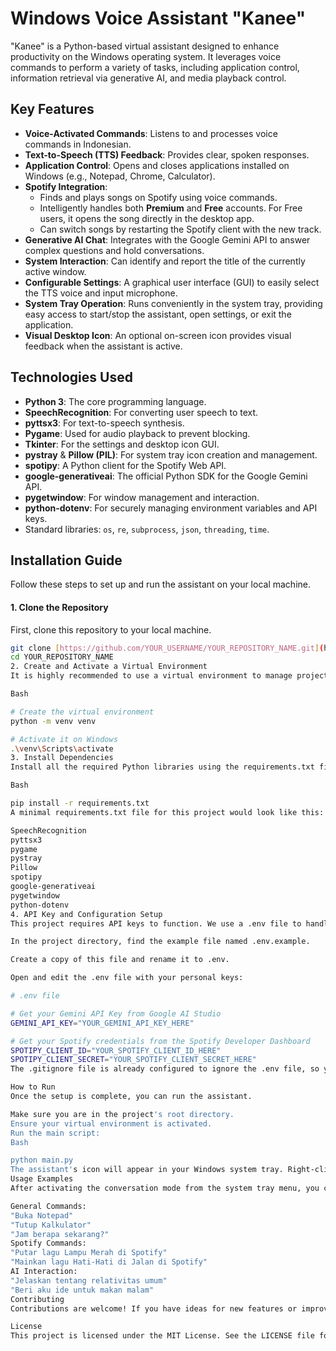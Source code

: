 # Windows Voice Assistant "Kanee"

"Kanee" is a Python-based virtual assistant designed to enhance productivity on the Windows operating system. It leverages voice commands to perform a variety of tasks, including application control, information retrieval via generative AI, and media playback control.

## Key Features

* **Voice-Activated Commands**: Listens to and processes voice commands in Indonesian.
* **Text-to-Speech (TTS) Feedback**: Provides clear, spoken responses.
* **Application Control**: Opens and closes applications installed on Windows (e.g., Notepad, Chrome, Calculator).
* **Spotify Integration**:
    * Finds and plays songs on Spotify using voice commands.
    * Intelligently handles both **Premium** and **Free** accounts. For Free users, it opens the song directly in the desktop app.
    * Can switch songs by restarting the Spotify client with the new track.
* **Generative AI Chat**: Integrates with the Google Gemini API to answer complex questions and hold conversations.
* **System Interaction**: Can identify and report the title of the currently active window.
* **Configurable Settings**: A graphical user interface (GUI) to easily select the TTS voice and input microphone.
* **System Tray Operation**: Runs conveniently in the system tray, providing easy access to start/stop the assistant, open settings, or exit the application.
* **Visual Desktop Icon**: An optional on-screen icon provides visual feedback when the assistant is active.

## Technologies Used

* **Python 3**: The core programming language.
* **SpeechRecognition**: For converting user speech to text.
* **pyttsx3**: For text-to-speech synthesis.
* **Pygame**: Used for audio playback to prevent blocking.
* **Tkinter**: For the settings and desktop icon GUI.
* **pystray** & **Pillow (PIL)**: For system tray icon creation and management.
* **spotipy**: A Python client for the Spotify Web API.
* **google-generativeai**: The official Python SDK for the Google Gemini API.
* **pygetwindow**: For window management and interaction.
* **python-dotenv**: For securely managing environment variables and API keys.
* Standard libraries: `os`, `re`, `subprocess`, `json`, `threading`, `time`.

## Installation Guide

Follow these steps to set up and run the assistant on your local machine.

#### 1. Clone the Repository

First, clone this repository to your local machine.
```bash
git clone [https://github.com/YOUR_USERNAME/YOUR_REPOSITORY_NAME.git](https://github.com/YOUR_USERNAME/YOUR_REPOSITORY_NAME.git)
cd YOUR_REPOSITORY_NAME
2. Create and Activate a Virtual Environment
It is highly recommended to use a virtual environment to manage project dependencies.

Bash

# Create the virtual environment
python -m venv venv

# Activate it on Windows
.\venv\Scripts\activate
3. Install Dependencies
Install all the required Python libraries using the requirements.txt file.

Bash

pip install -r requirements.txt
A minimal requirements.txt file for this project would look like this:

SpeechRecognition
pyttsx3
pygame
pystray
Pillow
spotipy
google-generativeai
pygetwindow
python-dotenv
4. API Key and Configuration Setup
This project requires API keys to function. We use a .env file to handle them securely.

In the project directory, find the example file named .env.example.

Create a copy of this file and rename it to .env.

Open and edit the .env file with your personal keys:

# .env file

# Get your Gemini API Key from Google AI Studio
GEMINI_API_KEY="YOUR_GEMINI_API_KEY_HERE"

# Get your Spotify credentials from the Spotify Developer Dashboard
SPOTIPY_CLIENT_ID="YOUR_SPOTIFY_CLIENT_ID_HERE"
SPOTIPY_CLIENT_SECRET="YOUR_SPOTIFY_CLIENT_SECRET_HERE"
The .gitignore file is already configured to ignore the .env file, so your keys will not be uploaded to GitHub.

How to Run
Once the setup is complete, you can run the assistant.

Make sure you are in the project's root directory.
Ensure your virtual environment is activated.
Run the main script:
Bash

python main.py
The assistant's icon will appear in your Windows system tray. Right-click the icon for options.
Usage Examples
After activating the conversation mode from the system tray menu, you can use commands like:

General Commands:
"Buka Notepad"
"Tutup Kalkulator"
"Jam berapa sekarang?"
Spotify Commands:
"Putar lagu Lampu Merah di Spotify"
"Mainkan lagu Hati-Hati di Jalan di Spotify"
AI Interaction:
"Jelaskan tentang relativitas umum"
"Beri aku ide untuk makan malam"
Contributing
Contributions are welcome! If you have ideas for new features or improvements, please feel free to fork the repository and submit a pull request. You can also open an issue to report bugs or suggest enhancements.

License
This project is licensed under the MIT License. See the LICENSE file for more details.